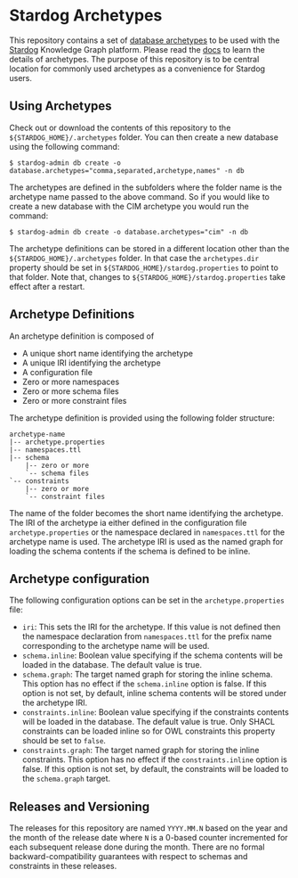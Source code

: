 # Stardog Archetypes

This repository contains a set of [database archetypes](https://www.stardog.com/docs/#_database_archetypes) 
to be used with the [Stardog](http://stardog.com) Knowledge Graph platform. 
Please read the [docs](https://www.stardog.com/docs/#_database_archetypes) to
learn the details of archetypes. The purpose of this repository is to be central
location for commonly used archetypes as a convenience for Stardog users.

## Using Archetypes

Check out or download the contents of this repository to the 
`${STARDOG_HOME}/.archetypes` folder. You can then create a new database using 
the following command:

```
$ stardog-admin db create -o database.archetypes="comma,separated,archetype,names" -n db
```

The archetypes are defined in the subfolders where the folder name is the 
archetype name passed to the above command. So if you would like to create a 
new database with the CIM archetype you would run the command:


```
$ stardog-admin db create -o database.archetypes="cim" -n db
```

The archetype definitions can be stored in a different location other than the 
`${STARDOG_HOME}/.archetypes` folder. In that case the `archetypes.dir` property 
should be set in `${STARDOG_HOME}/stardog.properties` to point to that folder.
Note that, changes to `${STARDOG_HOME}/stardog.properties` take effect after
a restart.


## Archetype Definitions

An archetype definition is composed of

* A unique short name identifying the archetype
* A unique IRI identifying the archetype
* A configuration file
* Zero or more namespaces
* Zero or more schema files
* Zero or more constraint files

The archetype definition is provided using the following folder structure:

```
archetype-name
|-- archetype.properties
|-- namespaces.ttl
|-- schema
    |-- zero or more 
    `-- schema files
`-- constraints
    |-- zero or more 
    `-- constraint files
```

The name of the folder becomes the short name identifying the archetype. The IRI of the
archetype ia either defined in the configuration file `archetype.properties` or the namespace
declared in `namespaces.ttl` for the archetype name is used. The archetype IRI is used as the
named graph for loading the schema contents if the schema is defined to be inline.

## Archetype configuration

The following configuration options can be set in the `archetype.properties` file:

* `iri`: This sets the IRI for the archetype. If this value is not defined then the namespace
declaration from `namespaces.ttl` for the prefix name corresponding to the archetype name
will be used.
* `schema.inline`: Boolean value specifying if the schema contents will be loaded in
the database. The default value is true.
* `schema.graph`: The target named graph for storing the inline schema. This option
has no effect if the `schema.inline` option is false. If this option is not set, by default,
inline schema contents will be stored under the archetype IRI.
* `constraints.inline`: Boolean value specifying if the constraints contents will be loaded in
the database. The default value is true. Only SHACL constraints can be loaded inline so for OWL
constraints this property should be set to `false`.
* `constraints.graph`: The target named graph for storing the inline constraints. This option
has no effect if the `constraints.inline` option is false. If this option is not set, by default,
the constraints will be loaded to the `schema.graph` target.

## Releases and Versioning

The releases for this repository are named `YYYY.MM.N` based on the year and the month of the
release date where `N` is a 0-based counter incremented for each subsequent release done during
the month. There are no formal backward-compatibility guarantees with respect to schemas and
constraints in these releases.
